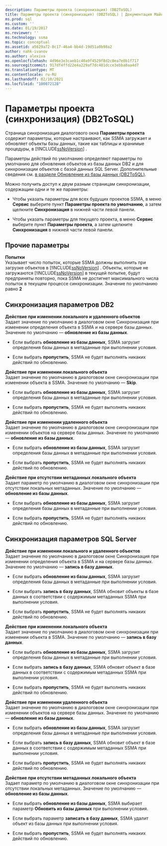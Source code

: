 ```yaml
---
description: Параметры проекта (синхронизация) (DB2ToSQL)
title: Параметры проекта (синхронизация) (DB2ToSQL) | Документация Майкрософт
ms.prod: sql
ms.custom: ''
ms.date: 01/19/2017
ms.reviewer: ''
ms.technology: ssma
ms.topic: conceptual
ms.assetid: a5629a72-8c17-46a4-bb4d-19d51a0b98a2
author: nahk-ivanov
ms.author: alexiva
ms.openlocfilehash: 4d96e3e3caeb1c40a9f4529f8d2c0ea7e0b1f717
ms.sourcegitcommit: 917df4ffd22e4a229af7dc481dcce3ebba0aa4d7
ms.translationtype: MT
ms.contentlocale: ru-RU
ms.lasthandoff: 02/10/2021
ms.locfileid: "100072128"
---
```

# <a name="project-settingssynchronization-db2tosql"></a>Параметры проекта (синхронизация) (DB2ToSQL)
Страница синхронизация диалогового окна **Параметры проекта** содержит параметры, которые настраивают, как SSMA загружает и обновляет объекты базы данных, такие как таблицы и хранимые процедуры, в [!INCLUDE[ssNoVersion](../../includes/ssnoversion-md.md)] .  
  
Параметры действий по умолчанию определяют параметры по умолчанию для обновления объектов из базы данных DB2 и для синхронизации объектов с базой данных SQL Server. Дополнительные сведения см. [в разделе Обновление из базы данных &#40;DB2ToSQL&#41;](../../ssma/db2/refresh-from-database-db2tosql.md).  
  
Можно получить доступ к двум разным страницам синхронизации, содержащим одни и те же параметры:  
  
-   Чтобы указать параметры для всех будущих проектов SSMA, в меню **Сервис** выберите пункт **Параметры проекта по умолчанию**, а затем щелкните **Синхронизация** в нижней части левой панели.  
  
-   Чтобы указать параметры для текущего проекта, в меню **Сервис** выберите пункт **Параметры проекта**, а затем щелкните **Синхронизация** в нижней части левой панели.  
  
## <a name="miscellaneous-options"></a>Прочие параметры  
**Попытки**  
Указывает число попыток, которые SSMA должны выполнить при загрузке объектов в [!INCLUDE[ssNoVersion](../../includes/ssnoversion-md.md)] . Объекты, которые не загружаются [!INCLUDE[ssNoVersion](../../includes/ssnoversion-md.md)] в текущей попытке, будут предприняты повторно, пока SSMA не достигнет максимального числа попыток в текущем процессе синхронизации. Значение по умолчанию равно **2**  
  
## <a name="synchronization-for-db2-options"></a>Синхронизация параметров DB2  
**Действие при изменении локального и удаленного объектов**  
Задает значение по умолчанию в диалоговом окне Синхронизация при изменении определения объекта в SSMA и на сервере базы данных. Значение по умолчанию — **обновление из базы данных**.  
  
-   Если выбрать **обновление из базы данных**, SSMA загрузит определения базы данных в метаданные при выполнении условия.  
  
-   Если выбрать **пропустить**, SSMA не будет выполнять никаких действий по обновлению.  
  
**Действие при изменении локального объекта**  
Задает значение по умолчанию в диалоговом окне синхронизации при изменении объекта в SSMA. Значение по умолчанию — **Skip**.  
  
-   Если выбрать **обновление из базы данных**, SSMA загрузит определения базы данных в метаданные при выполнении условия.  
  
-   Если выбрать **пропустить**, SSMA не будет выполнять никаких действий по обновлению.  
  
**Действие при изменении удаленного объекта**  
Задает значение по умолчанию в диалоговом окне синхронизации при изменении объектов на сервере базы данных. Значение по умолчанию — **обновление из базы данных**.  
  
-   Если выбрать **обновление из базы данных**, SSMA загрузит определения базы данных в метаданные при выполнении условия.  
  
-   Если выбрать **пропустить**, SSMA не будет выполнять никаких действий по обновлению.  
  
**Действие при отсутствии метаданных локального объекта**  
Задает параметр по умолчанию в диалоговом окне синхронизации при отсутствии локальных метаданных. Значение по умолчанию — **обновление из базы данных**.  
  
-   Если выбрать **обновление из базы данных**, SSMA загрузит определения базы данных в метаданные при выполнении условия.  
  
-   Если выбрать **пропустить**, SSMA не будет выполнять никаких действий по обновлению.  
  
## <a name="synchronization-for-sql-server-options"></a>Синхронизация параметров SQL Server  
**Действие при изменении локального и удаленного объектов**  
Задает значение по умолчанию в диалоговом окне Синхронизация при изменении определения объекта в SSMA и на сервере базы данных. Значение по умолчанию — **запись в базу данных**.  
  
-   Если выбрать **обновление из базы данных**, SSMA загрузит определения базы данных в метаданные при выполнении условия.  
  
-   Если выбрать **запись в базу данных**, SSMA обновит объекты в базе данных в соответствии с содержимым метаданных SSMA при выполнении условия.  
  
-   Если выбрать **пропустить**, SSMA не будет выполнять никаких действий по обновлению.  
  
**Действие при изменении локального объекта**  
Задает значение по умолчанию в диалоговом окне синхронизации при изменении объекта в SSMA. Значение по умолчанию — **запись в базу данных**.  
  
-   Если выбрать **обновление из базы данных**, SSMA загрузит определения базы данных в метаданные при выполнении условия.  
  
-   Если выбрать **запись в базу данных**, SSMA обновит объект в базе данных в соответствии с содержимым метаданных SSMA при выполнении условия.  
  
-   Если выбрать **пропустить**, SSMA не будет выполнять никаких действий по обновлению.  
  
**Действие при изменении удаленного объекта**  
Задает значение по умолчанию в диалоговом окне синхронизации при изменении объектов на сервере базы данных.  Значение по умолчанию — **обновление из базы данных**.  
  
-   Если выбрать **обновление из базы данных**, SSMA загрузит определения базы данных в метаданные при выполнении условия.  
  
-   Если выбрать **запись в базу данных**, SSMA обновит объект в базе данных в соответствии с содержимым метаданных SSMA при выполнении условия.  
  
-   Если выбрать **пропустить**, SSMA не будет выполнять никаких действий по обновлению.  
  
**Действие при отсутствии метаданных локального объекта**  
Задает параметр по умолчанию в диалоговом окне синхронизации при отсутствии локальных метаданных. Значение по умолчанию — **обновление из базы данных**.  
  
-   Если выбрать **обновление из базы данных**, SSMA выбирает параметр **Обновить из базы данных** при выполнении условия.  
  
-   Если выбрать параметр **записать в базу данных**, SSMA удалит объект из базы данных при выполнении условия.  
  
-   Если выбрать **пропустить**, SSMA не будет выполнять никаких действий по обновлению.  
  
